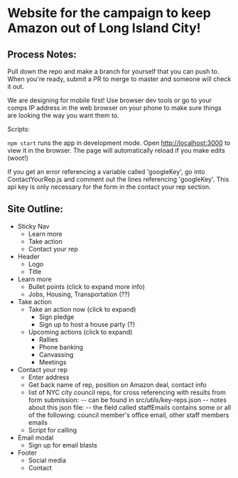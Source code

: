 # Website for the campaign to keep Amazon out of Long Island City!

## Process Notes:
Pull down the repo and make a branch for yourself that you can push to. When you're ready, submit a PR to merge to master and someone will check it out.

We are designing for mobile first! Use browser dev tools or go to your comps IP address in the web browser on your phone to make sure things are looking the way you want them to.

Scripts:

`npm start` runs the app in development mode. Open [http://localhost:3000](http://localhost:3000) to view it in the browser. The page will automatically reload if you make edits (woot!)

If you get an error referencing a variable called 'googleKey', go into ContactYourRep.js and comment out the lines referencing 'googleKey'. This api key is only necessary for the form in the contact your rep section. 

## Site Outline:

- Sticky Nav
  - Learn more
  - Take action
  - Contact your rep
- Header
  - Logo
  - Title
- Learn more
  - Bullet points (click to expand more info)
  - Jobs, Housing, Transportation (??)
- Take action
  - Take an action now (click to expand)
    - Sign pledge
    - Sign up to host a house party (?)
  - Upcoming actions (click to expand)
    - Rallies
    - Phone banking
    - Canvassing
    - Meetings
- Contact your rep
  - Enter address
  - Get back name of rep, position on Amazon deal, contact info
  - list of NYC city council reps, for cross referencing with results from form submission: 
    -- can be found in src/utils/key-reps.json
    -- notes about this json file: 
        -- the field called staffEmails contains some or all of the following: council member's office email, other staff members emails
  - Script for calling
- Email modal
  - Sign up for email blasts
- Footer
  - Social media
  - Contact
